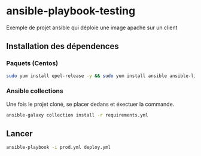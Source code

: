 # ansible-playbook-testing
Exemple de projet ansible qui déploie une image apache sur un client

## Installation des dépendences

### Paquets (Centos)
```bash
sudo yum install epel-release -y && sudo yum install ansible ansible-lint nano -y
```
### Ansible collections
Une fois le projet cloné, se placer dedans et éxectuer la commande.
```bash
ansible-galaxy collection install -r requirements.yml
```
## Lancer
```bash
ansible-playbook -i prod.yml deploy.yml
```